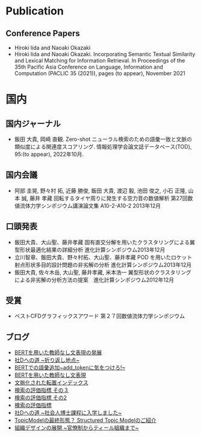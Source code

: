 # Publication
## Conference Papers
- Hiroki Iida and Naoaki Okazaki
- Hiroki Iida and Naoaki Okazaki. Incorporating Semantic Textual Similarity and Lexical Matching for Information Retrieval. In Proceedings of the 35th Pacific Asia Conference on Language, Information and Computation (PACLIC 35 (2021)), pages (to appear), November 2021

# 国内
## 国内ジャーナル
- 飯田 大貴, 岡崎 直観. Zero-shot ニューラル検索のための語彙一致と文脈の類似度による関連度スコアリング. 情報処理学会論文誌データベース(TOD), 95:(to appear), 2022年10月.

## 国内会議
- 阿部 圭晃, 野々村 拓, 近藤 勝俊, 飯田 大貴, 渡辺 毅, 池田 俊之, 小石 正隆, 山本 誠, 藤井 孝藏 回転するタイヤ周りに発生する空力音の数値解析 第27回数値流体力学シンポジウム講演論文集 A10-2-A10-2 2013年12月 


## 口頭発表
- 飯田大貴、大山聖、藤井孝藏 固有直交分解を用いたクラスタリングによる翼型形状最適化結果の詳細分析 進化計算シンポジウム2013年12月
- 立川智章、飯田大貴、野々村拓、大山聖、藤井孝藏 POD を用いたロケット射点形状多目的設計問題の非劣解の分析 進化計算シンポジウム2013年12月
- 飯田大貴, 佐々木岳, 大山聖, 藤井孝藏, 米本浩一 翼型形状のクラスタリングによる非劣解の分析方法の提案　進化計算シンポジウム2012年12月


## 受賞
- ベストCFDグラフィックスアワード 第２７回数値流体力学シンポジウム

## ブログ
- [BERTを用いた教師なし文表現の発展](https://tech.retrieva.jp/entry/20221028)
- [社Dへの道 ~折り返し地点~](https://tech.retrieva.jp/entry/20220330)
- [BERTでの語彙追加~add_tokenに気をつけろ!~](https://tech.retrieva.jp/entry/2021/12/27/110000)
- [BERTを用いた教師なし文表現](https://tech.retrieva.jp/entry/2021/10/12/130850)
- [文脈化された転置インデックス](https://tech.retrieva.jp/entry/2021/07/19/100259)
- [検索の評価指標 その３](https://tech.retrieva.jp/entry/2021/02/25/095207)
- [検索の評価指標 その2](https://tech.retrieva.jp/entry/2020/11/17/103927)
- [検索の評価指標](https://tech.retrieva.jp/entry/2020/08/20/142604)
- [社Dへの道 ~社会人博士課程に入学しました~](https://tech.retrieva.jp/entry/2020/06/08/121548)
- [TopicModelの最終形態？ Structured Topic Modelのご紹介](https://tech.retrieva.jp/entry/2020/02/07/112625)
- [組織デザインの展開 ~官僚制からティール組織まで~](https://tech.retrieva.jp/entry/2019/06/27/142945)

